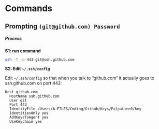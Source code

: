 # Commands

## Prompting `(git@github.com) Password`

##### Process
**S1: run command**
```bash
ssh -T -p 443 git@ssh.github.com
```

**S2: Edit `~/.ssh/config`**

Edit `~/.ssh/config` so that when you talk to “github.com” it actually goes to ssh.github.com on port 443:
```text
Host github.com
  HostName ssh.github.com
  User git
  Port 443
  IdentityFile /Users/A-FILES/Coding/Github/Keys/Palpatine0/key
  IdentitiesOnly yes
  AddKeysToAgent yes
  UseKeychain yes  
```